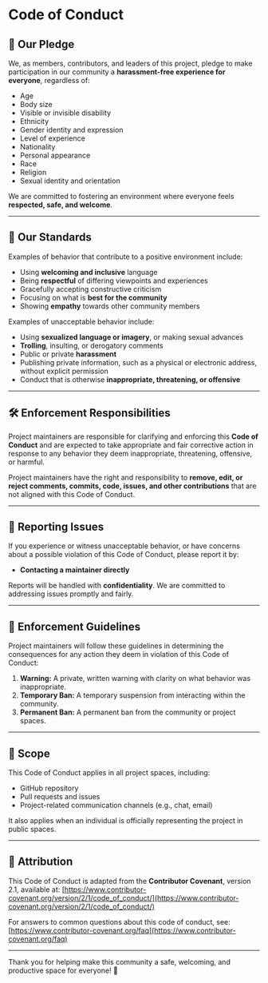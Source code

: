 # Code of Conduct

## 📜 Our Pledge

We, as members, contributors, and leaders of this project, pledge to make participation in our community a **harassment-free experience for everyone**, regardless of:

- Age
- Body size
- Visible or invisible disability
- Ethnicity
- Gender identity and expression
- Level of experience
- Nationality
- Personal appearance
- Race
- Religion
- Sexual identity and orientation

We are committed to fostering an environment where everyone feels **respected, safe, and welcome**.

---

## 🤝 Our Standards

Examples of behavior that contribute to a positive environment include:

- Using **welcoming and inclusive** language
- Being **respectful** of differing viewpoints and experiences
- Gracefully accepting constructive criticism
- Focusing on what is **best for the community**
- Showing **empathy** towards other community members

Examples of unacceptable behavior include:

- Using **sexualized language or imagery**, or making sexual advances
- **Trolling**, insulting, or derogatory comments
- Public or private **harassment**
- Publishing private information, such as a physical or electronic address, without explicit permission
- Conduct that is otherwise **inappropriate, threatening, or offensive**

---

## 🛠️ Enforcement Responsibilities

Project maintainers are responsible for clarifying and enforcing this **Code of Conduct** and are expected to take appropriate and fair corrective action in response to any behavior they deem inappropriate, threatening, offensive, or harmful.

Project maintainers have the right and responsibility to **remove, edit, or reject comments, commits, code, issues, and other contributions** that are not aligned with this Code of Conduct.

---

## 🚨 Reporting Issues

If you experience or witness unacceptable behavior, or have concerns about a possible violation of this Code of Conduct, please report it by:

- **Contacting a maintainer directly**

Reports will be handled with **confidentiality**. We are committed to addressing issues promptly and fairly.

---

## 📅 Enforcement Guidelines

Project maintainers will follow these guidelines in determining the consequences for any action they deem in violation of this Code of Conduct:

1. **Warning:** A private, written warning with clarity on what behavior was inappropriate.
2. **Temporary Ban:** A temporary suspension from interacting within the community.
3. **Permanent Ban:** A permanent ban from the community or project spaces.

---

## 📜 Scope

This Code of Conduct applies in all project spaces, including:

- GitHub repository
- Pull requests and issues
- Project-related communication channels (e.g., chat, email)

It also applies when an individual is officially representing the project in public spaces.

---

## 📝 Attribution

This Code of Conduct is adapted from the **Contributor Covenant**, version 2.1, available at:
[https://www.contributor-covenant.org/version/2/1/code_of_conduct/](https://www.contributor-covenant.org/version/2/1/code_of_conduct/)

For answers to common questions about this code of conduct, see:
[https://www.contributor-covenant.org/faq](https://www.contributor-covenant.org/faq)

---

Thank you for helping make this community a safe, welcoming, and productive space for everyone! 🚀
